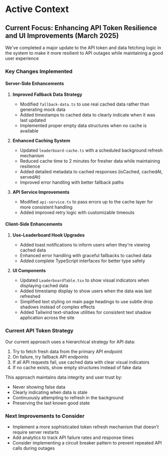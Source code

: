 # Active Context

## Current Focus: Enhancing API Token Resilience and UI Improvements (March 2025)

We've completed a major update to the API token and data fetching logic in the system to make it more resilient to API outages while maintaining a good user experience

### Key Changes Implemented

#### Server-Side Enhancements

1. **Improved Fallback Data Strategy**
   - Modified `fallback-data.ts` to use real cached data rather than generating mock data
   - Added timestamps to cached data to clearly indicate when it was last updated
   - Implemented proper empty data structures when no cache is available

2. **Enhanced Caching System**
   - Updated `leaderboard-cache.ts` with a scheduled background refresh mechanism
   - Reduced cache time to 2 minutes for fresher data while maintaining resilience
   - Added detailed metadata to cached responses (isCached, cachedAt, servedAt)
   - Improved error handling with better fallback paths

3. **API Service Improvements**
   - Modified `api-service.ts` to pass errors up to the cache layer for more consistent handling
   - Added improved retry logic with customizable timeouts

#### Client-Side Enhancements

1. **Use-Leaderboard Hook Upgrades**
   - Added toast notifications to inform users when they're viewing cached data
   - Enhanced error handling with graceful fallbacks to cached data
   - Added complete TypeScript interfaces for better type safety

2. **UI Components**
   - Updated `LeaderboardTable.tsx` to show visual indicators when displaying cached data
   - Added timestamp display to show users when the data was last refreshed
   - Simplified text styling on main page headings to use subtle drop shadows instead of complex effects
   - Added Tailwind text-shadow utilities for consistent text shadow application across the site

### Current API Token Strategy

Our current approach uses a hierarchical strategy for API data:

1. Try to fetch fresh data from the primary API endpoint
2. On failure, try fallback API endpoints
3. If all API requests fail, use cached data with clear visual indicators
4. If no cache exists, show empty structures instead of fake data

This approach maintains data integrity and user trust by:
- Never showing false data
- Clearly indicating when data is stale
- Continuously attempting to refresh in the background
- Preserving the last known good state

### Next Improvements to Consider

- Implement a more sophisticated token refresh mechanism that doesn't require server restarts
- Add analytics to track API failure rates and response times
- Consider implementing a circuit breaker pattern to prevent repeated API calls during outages
